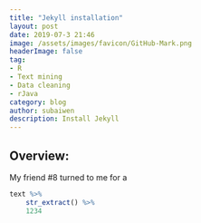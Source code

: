```yaml
---
title: "Jekyll installation"
layout: post
date: 2019-07-3 21:46
image: /assets/images/favicon/GitHub-Mark.png
headerImage: false
tag:
- R
- Text mining
- Data cleaning
- rJava
category: blog
author: subaiwen
description: Install Jekyll
---
```


## Overview:

My friend #8 turned to me for a 

```r
text %>%
	str_extract() %>%
	1234
```
